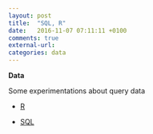 ```yaml
---
layout: post
title:  "SQL, R"
date:   2016-11-07 07:11:11 +0100
comments: true
external-url:
categories: data
---
```

	

**Data**

Some experimentations about query data

* [R](https://github.com/NelsonBilber/Data) 

* [SQL](https://github.com/NelsonBilber/Data)

